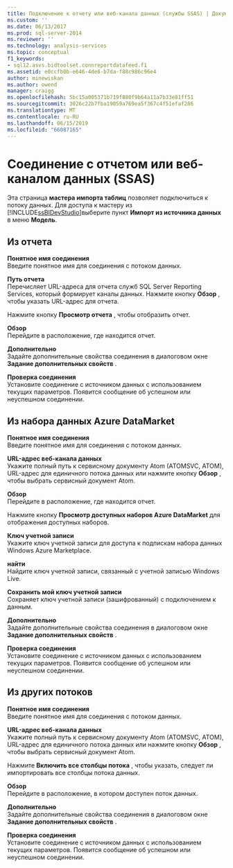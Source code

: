 ```yaml
---
title: Подключение к отчету или веб-канала данных (службы SSAS) | Документация Майкрософт
ms.custom: ''
ms.date: 06/13/2017
ms.prod: sql-server-2014
ms.reviewer: ''
ms.technology: analysis-services
ms.topic: conceptual
f1_keywords:
- sql12.asvs.bidtoolset.connreportdatafeed.f1
ms.assetid: e0ccfb0b-e646-4de8-b7da-f88c986c96e4
author: minewiskan
ms.author: owend
manager: craigg
ms.openlocfilehash: 5bc15a005371b719f880f9b64a11a7b33e81ff51
ms.sourcegitcommit: 3026c22b7fba19059a769ea5f367c4f51efaf286
ms.translationtype: MT
ms.contentlocale: ru-RU
ms.lasthandoff: 06/15/2019
ms.locfileid: "66087165"
---
```

# <a name="connect-to-a-report-or-data-feed-ssas"></a>Соединение с отчетом или веб-каналом данных (SSAS)
  Эта страница **мастера импорта таблиц** позволяет подключиться к потоку данных. Для доступа к мастеру из [!INCLUDE[ssBIDevStudio](../includes/ssbidevstudio-md.md)]выберите пункт **Импорт из источника данных** в меню **Модель**.  
  
## <a name="from-a-report"></a>Из отчета  
 **Понятное имя соединения**  
 Введите понятное имя для соединения с потоком данных.  
  
 **Путь отчета**  
 Перечисляет URL-адреса для отчета служб SQL Server Reporting Services, который формирует каналы данных. Нажмите кнопку **Обзор** , чтобы указать URL-адрес для отчета.  
  
 Нажмите кнопку **Просмотр отчета** , чтобы отобразить отчет.  
  
 **Обзор**  
 Перейдите в расположение, где находится отчет.  
  
 **Дополнительно**  
 Задайте дополнительные свойства соединения в диалоговом окне **Задание дополнительных свойств** .  
  
 **Проверка соединения**  
 Установите соединение с источником данных с использованием текущих параметров. Появится сообщение об успешном или неуспешном соединении.  
  
## <a name="from-an-azure-datamarket-dataset"></a>Из набора данных Azure DataMarket  
 **Понятное имя соединения**  
 Введите понятное имя для соединения с потоком данных.  
  
 **URL-адрес веб-канала данных**  
 Укажите полный путь к сервисному документу Atom (ATOMSVC, ATOM), URL-адрес для единичного потока данных или нажмите кнопку **Обзор** , чтобы выбрать сервисный документ Atom.  
  
 **Обзор**  
 Перейдите в расположение, где находится отчет.  
  
 Нажмите кнопку **Просмотр доступных наборов Azure DataMarket** для отображения доступных наборов.  
  
 **Ключ учетной записи**  
 Укажите ключ учетной записи для доступа к подпискам набора данных Windows Azure Marketplace.  
  
 **найти**  
 Найдите ключ учетной записи, связанный с учетной записью Windows Live.  
  
 **Сохранить мой ключ учетной записи**  
 Сохраняет ключ учетной записи (зашифрованный) с подключением к данным.  
  
 **Дополнительно**  
 Задайте дополнительные свойства соединения в диалоговом окне **Задание дополнительных свойств** .  
  
 **Проверка соединения**  
 Установите соединение с источником данных с использованием текущих параметров. Появится сообщение об успешном или неуспешном соединении.  
  
## <a name="from-other-feeds"></a>Из других потоков  
 **Понятное имя соединения**  
 Введите понятное имя для соединения с потоком данных.  
  
 **URL-адрес веб-канала данных**  
 Укажите полный путь к сервисному документу Atom (ATOMSVC, ATOM), URL-адрес для единичного потока данных или нажмите кнопку **Обзор** , чтобы выбрать сервисный документ Atom.  
  
 Нажмите **Включить все столбцы потока** , чтобы указать, следует ли импортировать все столбцы потока данных.  
  
 **Обзор**  
 Перейдите в расположение, в котором доступен поток данных.  
  
 **Дополнительно**  
 Задайте дополнительные свойства соединения в диалоговом окне **Задание дополнительных свойств** .  
  
 **Проверка соединения**  
 Установите соединение с источником данных с использованием текущих параметров. Появится сообщение об успешном или неуспешном соединении.  
  
  
